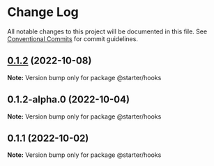 # Change Log

All notable changes to this project will be documented in this file.
See [Conventional Commits](https://conventionalcommits.org) for commit guidelines.

## [0.1.2](https://github.com/ccreusat/starter-monorepo-lerna-vite/compare/@starter/hooks@0.1.2-alpha.0...@starter/hooks@0.1.2) (2022-10-08)

**Note:** Version bump only for package @starter/hooks





## 0.1.2-alpha.0 (2022-10-04)

**Note:** Version bump only for package @starter/hooks





## 0.1.1 (2022-10-02)

**Note:** Version bump only for package @starter/hooks

